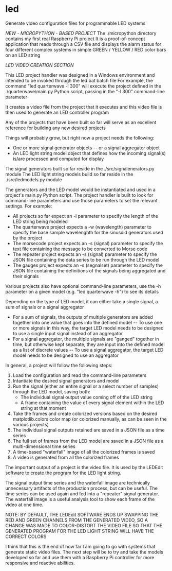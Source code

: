# led

Generate video configuration files for programmable LED systems

*NEW - MICROPYTHON - BASED PROJECT*
The ./micropython directory contains my first real Raspberry Pi project
It is a proof-of-concept application that reads through a CSV file and displays the alarm status for four different complex systems in simple GREEN / YELLOW / RED color bars on an LED string

*LED VIDEO CREATION SECTION*

This LED project handler was designed in a Windows environment and intended to be invoked through the led.bat batch file
For example, the command "led quarterwave -l 300" will execute the project defined in the .\quarterwave\main.py Python script, passing in the "-l 300"
command-line parameter

It creates a video file from the project that it executes and this video file is then used to generate an LED controller program

Any of the projects that have been built so far will serve as an excellent reference for building any new desired projects

Things will probably grow, but right now a project needs the following:
* One or more signal generator objects -- or a signal aggregator object
* An LED light string model object that defines how the incoming signal(s) is/are processed and computed for display

The signal generators built so far reside in the ./src/signalenerators.py module
The LED light string models build so far reside in the ./src/ledmodels.py module

The generators and the LED model would be instantiated and used in a project's main.py Python script.  The project handler is built to look for command-line
parameters and use those parameters to set the relevant settings.  For example:

* All projects so far expect an -l parameter to specify the length of the LED string being modeled
* The quarterwave project expects a -w (wavelength) parameter to specify the base sample wavelenghth for the sinusoid generators used by the project
* The morsecode project expects an -s (signal) parameter to specify the text file containing the message to be converted to Morse code
* The repeater project expects an -s (signal) parameter to specify the JSON file containing the data series to be run through the LED model
* The gauges project expects an -s (segnalset) parameter to specify the JSON file containing the definitions of the signals being aggregated and their signals

Various projects also have optional command-line parameters, use the -h parameter on a given model (e.g. "led quarterwave -h") to see its details

Depending on the type of LED model, it can either take a single signal, a sum of signals or a signal aggregator
* For a sum of signals, the outputs of multiple generators are added together into one value that goes into the defined model -- To use one or more signals in this way, the target LED model needs to be designed to use a single input signal instead of an aggregator
* For a signal aggregator, the multiple signals are "ganged" together in time, but otherwise kept separate, they are input into the defined model as a list of discrete values -- To use a signal aggregator, the target LED model needs to be designed to use an aggregator

In general, a project will follow the following steps:

1) Load the configuration and read the command-line parameters
2) Intantiate the desired signal generators and model
3) Run the signal (either an entire signal or a select number of samples) through the LED model, saving both:
    * The individual signal output value coming off of the LED string
    * A frame containing the value of every signal element within the LED string at that moment
4) Take the frames and create colorized versions based on the desired matplotlib.colors color map (or colorized manually, as can be seen in the various projects)
5) The individual signal outputs retained are saved in a JSON file as a time series
6) The full set of frames from the LED model are saved in a JSON file as a multi-dimensional time series
7) A time-based "waterfall" image of all the colorized frames is saved
8) A video is generated from all the colorized frames

The important output of a project is the video file.  It is used by the LEDEdit software to create the program for the LED light string.

The signal output time series and the waterfall image are technically unnecessary artifacts of the production process, but can be useful.  The time series can be
used again and fed into a "repeater" signal generator.  The waterfall image is a useful analysis tool to show each frame of the video at one time.

NOTE:  BY DEFAULT, THE LEDEdit SOFTWARE ENDS UP SWAPPING THE RED AND GREEN CHANNELS FROM THE GENERATED VIDEO, SO A CHANGE WAS MADE TO COLOR-DISTORT THE
VIDEO FILE SO THAT THE GENERATED PROGRAM FOR THE LED LIGHT STRING WILL HAVE THE CORRECT COLORS


I think that this is the end of how far I am going to go with systems that generate static video files.  The next step will be to try and take the models developed so far and use them with a Raspberry Pi controller for more responsive and reactive abilities.
